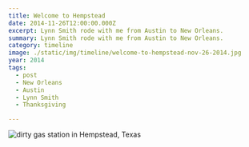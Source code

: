 ```yaml
---
title: Welcome to Hempstead
date: 2014-11-26T12:00:00.000Z
excerpt: Lynn Smith rode with me from Austin to New Orleans.
summary: Lynn Smith rode with me from Austin to New Orleans.
category: timeline
image: ./static/img/timeline/welcome-to-hempstead-nov-26-2014.jpg
year: 2014
tags:
  - post 
  - New Orleans
  - Austin
  - Lynn Smith
  - Thanksgiving

---
```


![dirty gas station in Hempstead, Texas](/static/img/timeline/welcome-to-hempstead-nov-26-2014.jpg "dirty gas station in Hempstead, Texas")
